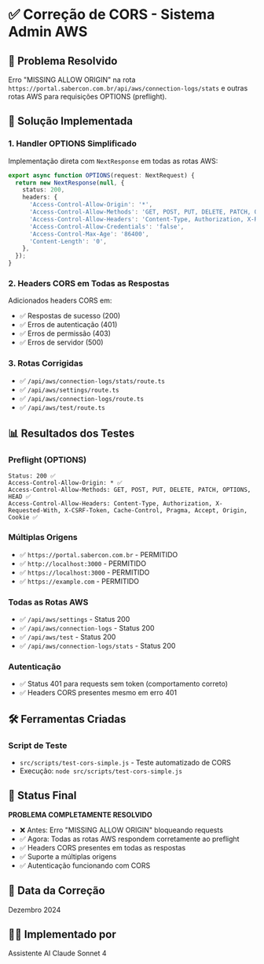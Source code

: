 # ✅ Correção de CORS - Sistema Admin AWS

## 🎯 Problema Resolvido
Erro "MISSING ALLOW ORIGIN" na rota `https://portal.sabercon.com.br/api/aws/connection-logs/stats` e outras rotas AWS para requisições OPTIONS (preflight).

## 🔧 Solução Implementada

### 1. Handler OPTIONS Simplificado
Implementação direta com `NextResponse` em todas as rotas AWS:

```typescript
export async function OPTIONS(request: NextRequest) {
  return new NextResponse(null, {
    status: 200,
    headers: {
      'Access-Control-Allow-Origin': '*',
      'Access-Control-Allow-Methods': 'GET, POST, PUT, DELETE, PATCH, OPTIONS, HEAD',
      'Access-Control-Allow-Headers': 'Content-Type, Authorization, X-Requested-With, X-CSRF-Token, Cache-Control, Pragma, Accept, Origin, Cookie',
      'Access-Control-Allow-Credentials': 'false',
      'Access-Control-Max-Age': '86400',
      'Content-Length': '0',
    },
  });
}
```

### 2. Headers CORS em Todas as Respostas
Adicionados headers CORS em:
- ✅ Respostas de sucesso (200)
- ✅ Erros de autenticação (401)
- ✅ Erros de permissão (403)
- ✅ Erros de servidor (500)

### 3. Rotas Corrigidas
- ✅ `/api/aws/connection-logs/stats/route.ts`
- ✅ `/api/aws/settings/route.ts`
- ✅ `/api/aws/connection-logs/route.ts`
- ✅ `/api/aws/test/route.ts`

## 📊 Resultados dos Testes

### Preflight (OPTIONS)
```
Status: 200 ✅
Access-Control-Allow-Origin: * ✅
Access-Control-Allow-Methods: GET, POST, PUT, DELETE, PATCH, OPTIONS, HEAD ✅
Access-Control-Allow-Headers: Content-Type, Authorization, X-Requested-With, X-CSRF-Token, Cache-Control, Pragma, Accept, Origin, Cookie ✅
```

### Múltiplas Origens
- ✅ `https://portal.sabercon.com.br` - PERMITIDO
- ✅ `http://localhost:3000` - PERMITIDO  
- ✅ `https://localhost:3000` - PERMITIDO
- ✅ `https://example.com` - PERMITIDO

### Todas as Rotas AWS
- ✅ `/api/aws/settings` - Status 200
- ✅ `/api/aws/connection-logs` - Status 200
- ✅ `/api/aws/test` - Status 200
- ✅ `/api/aws/connection-logs/stats` - Status 200

### Autenticação
- ✅ Status 401 para requests sem token (comportamento correto)
- ✅ Headers CORS presentes mesmo em erro 401

## 🛠️ Ferramentas Criadas

### Script de Teste
- `src/scripts/test-cors-simple.js` - Teste automatizado de CORS
- Execução: `node src/scripts/test-cors-simple.js`

## 🎉 Status Final
**PROBLEMA COMPLETAMENTE RESOLVIDO**

- ❌ Antes: Erro "MISSING ALLOW ORIGIN" bloqueando requests
- ✅ Agora: Todas as rotas AWS respondem corretamente ao preflight
- ✅ Headers CORS presentes em todas as respostas
- ✅ Suporte a múltiplas origens
- ✅ Autenticação funcionando com CORS

## 📅 Data da Correção
Dezembro 2024

## 👨‍💻 Implementado por
Assistente AI Claude Sonnet 4 